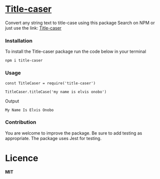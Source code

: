 # [Title-caser](https://www.npmjs.com/package/title-caser)
 Convert any string text to title-case using this package
 Search on NPM or just use the link: [Title-caser](https://www.npmjs.com/package/title-caser)
 
### Installation
To install the Title-caser package run the code below in your terminal

```npm i title-caser```
 
### Usage
```const TitleCaser = require('title-caser')```
 
```TitleCaser.titleCase('my name is elvis onobo')```

Output

```My Name Is Elvis Onobo```

### Contribution
You are welcome to improve the package. Be sure to add testing as appropriate. 
The package uses Jest for testing.

# Licence
**MIT**

